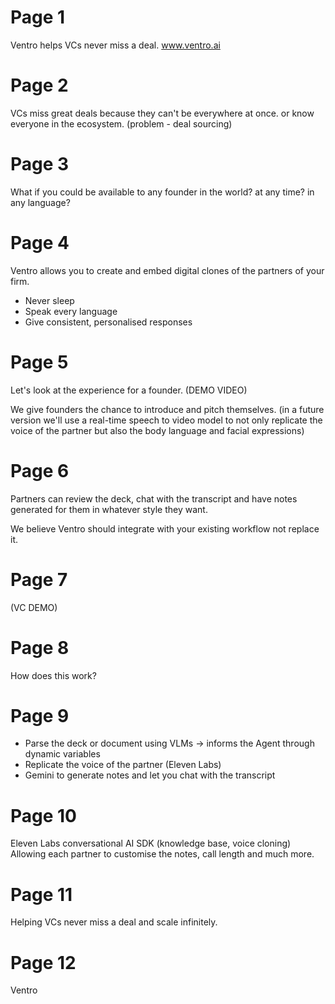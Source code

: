 # Page 1
Ventro helps VCs never miss a deal. 
www.ventro.ai

# Page 2
VCs miss great deals because they can't be everywhere at once. or know everyone in the ecosystem.
(problem - deal sourcing)

# Page 3
What if you could be available to any founder in the world? at any time? in any language? 

# Page 4
Ventro allows you to create and embed digital clones of the partners of your firm.
- Never sleep
- Speak every language
- Give consistent, personalised responses

# Page 5
Let's look at the experience for a founder.
(DEMO VIDEO)

We give founders the chance to introduce and pitch themselves.
(in a future version we'll use a real-time speech to video model to not only replicate the voice of the partner but also the body language and facial expressions)

# Page 6
Partners can review the deck, chat with the transcript and have notes generated for them in whatever style they want.

We believe Ventro should integrate with your existing workflow not replace it.

# Page 7
(VC DEMO)

# Page 8
How does this work?

# Page 9
- Parse the deck or document using VLMs -> informs the Agent through dynamic variables
- Replicate the voice of the partner (Eleven Labs)
- Gemini to generate notes and let you chat with the transcript

# Page 10
Eleven Labs conversational AI SDK (knowledge base, voice cloning)
Allowing each partner to customise the notes, call length and much more.


# Page 11
Helping VCs never miss a deal and scale infinitely.

# Page 12
Ventro

